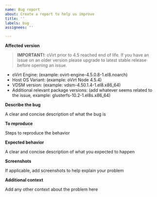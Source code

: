 ```yaml
---
name: Bug report
about: Create a report to help us improve
title: ''
labels: bug
assignees: ''

---
```


**Affected version**

> **IMPORTANT!**: oVirt prior to 4.5 reached end of life.
> If you have an issue on an older version please
> upgrade to latest stable release before opening an issue.

* oVirt Engine: (example: ovirt-engine-4.5.0.8-1.el8.noarch)
* Host OS Variant: (example: oVirt Node 4.5.4)
* VDSM version: (example: vdsm-4.50.1.4-1.el8.x86_64)
* Additional relevant package versions: (add whatever seems related to the issue, example: glusterfs-10.2-1.el8s.x86_64)

**Describe the bug**

A clear and concise description of what the bug is

**To reproduce**

Steps to reproduce the behavior

**Expected behavior**

A clear and concise description of what you expected to happen

**Screenshots**

If applicable, add screenshots to help explain your problem

**Additional context**

Add any other context about the problem here
